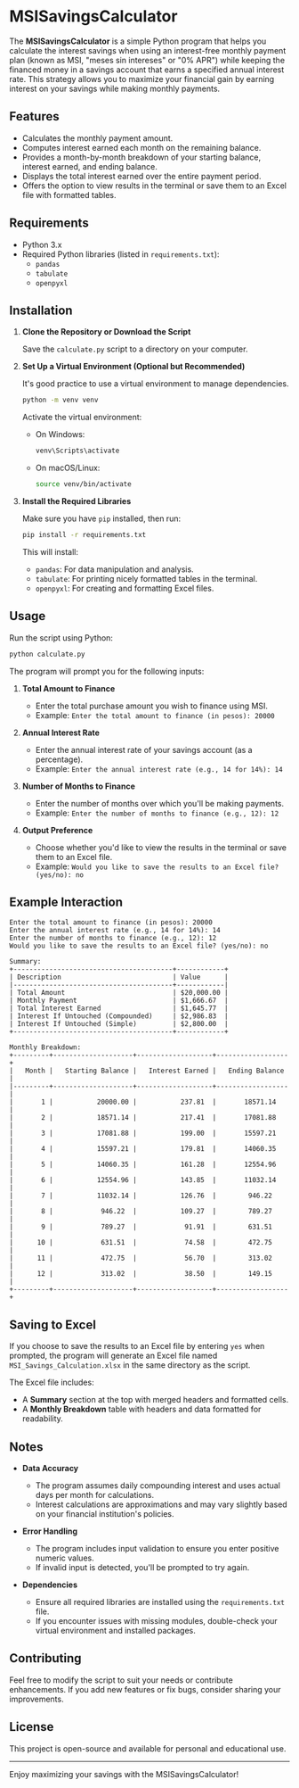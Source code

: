 # MSISavingsCalculator

The **MSISavingsCalculator** is a simple Python program that helps you calculate the interest savings when using an interest-free monthly payment plan (known as MSI, "meses sin intereses" or "0% APR") while keeping the financed money in a savings account that earns a specified annual interest rate. This strategy allows you to maximize your financial gain by earning interest on your savings while making monthly payments.

## Features

- Calculates the monthly payment amount.
- Computes interest earned each month on the remaining balance.
- Provides a month-by-month breakdown of your starting balance, interest earned, and ending balance.
- Displays the total interest earned over the entire payment period.
- Offers the option to view results in the terminal or save them to an Excel file with formatted tables.

## Requirements

- Python 3.x
- Required Python libraries (listed in `requirements.txt`):
  - `pandas`
  - `tabulate`
  - `openpyxl`

## Installation

1. **Clone the Repository or Download the Script**

   Save the `calculate.py` script to a directory on your computer.

2. **Set Up a Virtual Environment (Optional but Recommended)**

   It's good practice to use a virtual environment to manage dependencies.

   ```bash
   python -m venv venv
   ```

   Activate the virtual environment:

   - On Windows:

     ```bash
     venv\Scripts\activate
     ```

   - On macOS/Linux:

     ```bash
     source venv/bin/activate
     ```

3. **Install the Required Libraries**

   Make sure you have `pip` installed, then run:

   ```bash
   pip install -r requirements.txt
   ```

   This will install:

   - `pandas`: For data manipulation and analysis.
   - `tabulate`: For printing nicely formatted tables in the terminal.
   - `openpyxl`: For creating and formatting Excel files.

## Usage

Run the script using Python:

```bash
python calculate.py
```

The program will prompt you for the following inputs:

1. **Total Amount to Finance**

   - Enter the total purchase amount you wish to finance using MSI.
   - Example: `Enter the total amount to finance (in pesos): 20000`

2. **Annual Interest Rate**

   - Enter the annual interest rate of your savings account (as a percentage).
   - Example: `Enter the annual interest rate (e.g., 14 for 14%): 14`

3. **Number of Months to Finance**

   - Enter the number of months over which you'll be making payments.
   - Example: `Enter the number of months to finance (e.g., 12): 12`

4. **Output Preference**

   - Choose whether you'd like to view the results in the terminal or save them to an Excel file.
   - Example: `Would you like to save the results to an Excel file? (yes/no): no`

## Example Interaction

```plaintext
Enter the total amount to finance (in pesos): 20000
Enter the annual interest rate (e.g., 14 for 14%): 14
Enter the number of months to finance (e.g., 12): 12
Would you like to save the results to an Excel file? (yes/no): no

Summary:
+----------------------------------------+------------+
| Description                            | Value      |
|----------------------------------------+------------|
| Total Amount                           | $20,000.00 |
| Monthly Payment                        | $1,666.67  |
| Total Interest Earned                  | $1,645.77  |
| Interest If Untouched (Compounded)     | $2,986.83  |
| Interest If Untouched (Simple)         | $2,800.00  |
+----------------------------------------+------------+

Monthly Breakdown:
+---------+--------------------+-------------------+------------------+
|   Month |   Starting Balance |   Interest Earned |   Ending Balance |
|---------+--------------------+-------------------+------------------|
|       1 |           20000.00 |           237.81  |       18571.14   |
|       2 |           18571.14 |           217.41  |       17081.88   |
|       3 |           17081.88 |           199.00  |       15597.21   |
|       4 |           15597.21 |           179.81  |       14060.35   |
|       5 |           14060.35 |           161.28  |       12554.96   |
|       6 |           12554.96 |           143.85  |       11032.14   |
|       7 |           11032.14 |           126.76  |        946.22    |
|       8 |            946.22  |           109.27  |        789.27    |
|       9 |            789.27  |            91.91  |        631.51    |
|      10 |            631.51  |            74.58  |        472.75    |
|      11 |            472.75  |            56.70  |        313.02    |
|      12 |            313.02  |            38.50  |        149.15    |
+---------+--------------------+-------------------+------------------+
```

## Saving to Excel

If you choose to save the results to an Excel file by entering `yes` when prompted, the program will generate an Excel file named `MSI_Savings_Calculation.xlsx` in the same directory as the script.

The Excel file includes:

- A **Summary** section at the top with merged headers and formatted cells.
- A **Monthly Breakdown** table with headers and data formatted for readability.

## Notes

- **Data Accuracy**

  - The program assumes daily compounding interest and uses actual days per month for calculations.
  - Interest calculations are approximations and may vary slightly based on your financial institution's policies.

- **Error Handling**

  - The program includes input validation to ensure you enter positive numeric values.
  - If invalid input is detected, you'll be prompted to try again.

- **Dependencies**

  - Ensure all required libraries are installed using the `requirements.txt` file.
  - If you encounter issues with missing modules, double-check your virtual environment and installed packages.

## Contributing

Feel free to modify the script to suit your needs or contribute enhancements. If you add new features or fix bugs, consider sharing your improvements.

## License

This project is open-source and available for personal and educational use.

---

Enjoy maximizing your savings with the MSISavingsCalculator!